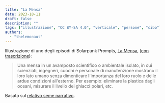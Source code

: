 ```yaml
---
title: "La Mensa"
date: 2023-10-11
draft: false
description: ""
tags: ["illustrazione", "CC BY-SA 4.0", "verticale", "persone", "cibo"]
authors:
  - "thelemonaut"
---
```


Illustrazione di uno degli episodi di Solarpunk Prompts, [La Mensa](https://podcast.tomasino.org/@SolarpunkPrompts/episodes/the-canteen), ([con trascrizione](https://wiki.tomasino.org/writing/Solarpunk-Prompts---The-Canteen)):

> Una mensa in un avamposto scientifico o ambientale isolato, in cui scienziati, ingegneri, cuochi e personale di manutenzione mostrano il loro lato umano senza dimenticare l'importanza del loro ruolo e delle ardue condizioni all'esterno. Per esempio: eliminare la plastica dagli oceani, misurare il livello dei ghiacci polari, etc.

Basata sul [relativo seme narrativo](/it/seeds/the-canteen).
